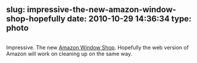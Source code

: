 slug: impressive-the-new-amazon-window-shop-hopefully
date: 2010-10-29 14:36:34
type: photo
---

<a href="http://beautifulpixels.com/ipad/amazon-window-shop/"><img src="{{@asset.url swerner/tumblr/2010-10-29-impressive-the-new-amazon-window-shop-hopefully-3f0e7fab0c.jpeg}}" alt=""/></a>

Impressive. The new [Amazon Window Shop](http://beautifulpixels.com/ipad/amazon-window-shop/). Hopefully the web version of Amazon will work on cleaning up on the same way.

